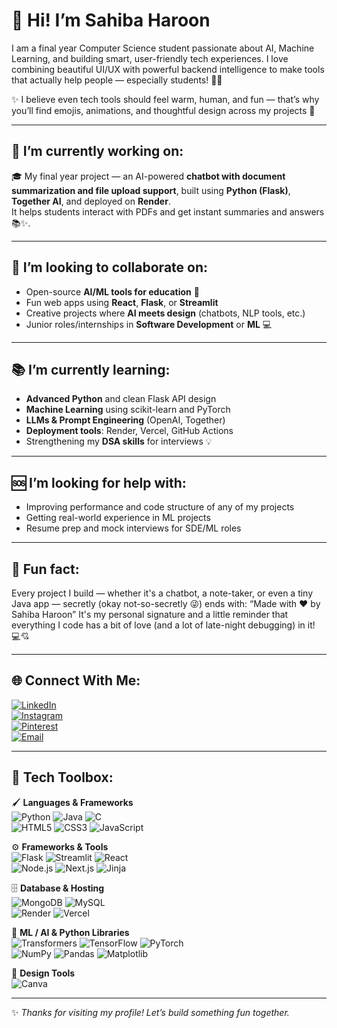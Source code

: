 # 💫  Hi! I’m **Sahiba Haroon**
I am a final year Computer Science student passionate about AI, Machine Learning, and building smart, user-friendly tech experiences.
I love combining beautiful UI/UX with powerful backend intelligence to make tools that actually help people — especially students! 🤖💬

✨ I believe even tech tools should feel warm, human, and fun — that’s why you’ll find emojis, animations, and thoughtful design across my projects 💛

---
## 🔧 I’m currently working on:
🎓 My final year project — an AI-powered **chatbot with document summarization and file upload support**, built using **Python (Flask)**, **Together AI**, and deployed on **Render**.  
It helps students interact with PDFs and get instant summaries and answers 📚✨.

---

## 🤝 I’m looking to collaborate on:
- Open-source **AI/ML tools for education** 🧠  
- Fun web apps using **React**, **Flask**, or **Streamlit**  
- Creative projects where **AI meets design** (chatbots, NLP tools, etc.)  
- Junior roles/internships in **Software Development** or **ML** 💻

---

## 📚 I’m currently learning:
- **Advanced Python** and clean Flask API design  
- **Machine Learning** using scikit-learn and PyTorch  
- **LLMs & Prompt Engineering** (OpenAI, Together)  
- **Deployment tools**: Render, Vercel, GitHub Actions  
- Strengthening my **DSA skills** for interviews 💡

---

## 🆘 I’m looking for help with:
- Improving performance and code structure of any of my projects 
- Getting real-world experience in ML projects  
- Resume prep and mock interviews for SDE/ML roles

---
## 🎉 Fun fact:
Every project I build — whether it's a chatbot, a note-taker, or even a tiny Java app — secretly (okay not-so-secretly 😜) ends with:
“Made with ♥️ by Sahiba Haroon”
It's my personal signature and a little reminder that everything I code has a bit of love (and a lot of late-night debugging) in it! 💻💘

___

## 🌐 Connect With Me:

[![LinkedIn](https://img.shields.io/badge/LinkedIn-blue?logo=linkedin&style=for-the-badge)](https://www.linkedin.com/in/sahiba-haroon-bb6b42138)  
[![Instagram](https://img.shields.io/badge/Instagram-e4405f?logo=instagram&logoColor=white&style=for-the-badge)](https://instagram.com/sahibbaaa)  
[![Pinterest](https://img.shields.io/badge/Pinterest-db1a1a?logo=pinterest&logoColor=white&style=for-the-badge)](https://pinterest.com/sahibaharoon2)  
[![Email](https://img.shields.io/badge/Gmail-d14836?logo=gmail&logoColor=white&style=for-the-badge)](mailto:sahibaharoon.mec@gmail.com)

---

## 🧰 Tech Toolbox:

🖌️ **Languages & Frameworks**  
![Python](https://img.shields.io/badge/Python-3670A0?style=for-the-badge&logo=python&logoColor=ffdd54) ![Java](https://img.shields.io/badge/Java-%23ED8B00.svg?style=for-the-badge&logo=openjdk&logoColor=white) ![C](https://img.shields.io/badge/C-%2300599C.svg?style=for-the-badge&logo=c&logoColor=white)  
![HTML5](https://img.shields.io/badge/HTML5-E34F26?style=for-the-badge&logo=html5&logoColor=white) ![CSS3](https://img.shields.io/badge/CSS3-1572B6?style=for-the-badge&logo=css3&logoColor=white) ![JavaScript](https://img.shields.io/badge/JavaScript-F7DF1E?style=for-the-badge&logo=javascript&logoColor=black)  

⚙️ **Frameworks & Tools**  
![Flask](https://img.shields.io/badge/Flask-black?style=for-the-badge&logo=flask&logoColor=white) ![Streamlit](https://img.shields.io/badge/Streamlit-FF4B4B?style=for-the-badge&logo=streamlit&logoColor=white) ![React](https://img.shields.io/badge/React-20232a?style=for-the-badge&logo=react&logoColor=61DAFB)  
![Node.js](https://img.shields.io/badge/Node.js-339933?style=for-the-badge&logo=nodedotjs&logoColor=white) ![Next.js](https://img.shields.io/badge/Next-black?style=for-the-badge&logo=next.js&logoColor=white) ![Jinja](https://img.shields.io/badge/Jinja-white?style=for-the-badge&logo=jinja&logoColor=black)  

🗄️ **Database & Hosting**  
![MongoDB](https://img.shields.io/badge/MongoDB-4ea94b?style=for-the-badge&logo=mongodb&logoColor=white) ![MySQL](https://img.shields.io/badge/MySQL-4479A1?style=for-the-badge&logo=mysql&logoColor=white)  
![Render](https://img.shields.io/badge/Render-46E3B7?style=for-the-badge&logo=render&logoColor=white) ![Vercel](https://img.shields.io/badge/Vercel-000?style=for-the-badge&logo=vercel&logoColor=white)

🧠 **ML / AI & Python Libraries**  
![Transformers](https://img.shields.io/badge/Transformers-black?style=for-the-badge&logo=huggingface&logoColor=orange) ![TensorFlow](https://img.shields.io/badge/TensorFlow-FF6F00?style=for-the-badge&logo=tensorflow&logoColor=white) ![PyTorch](https://img.shields.io/badge/PyTorch-EE4C2C?style=for-the-badge&logo=PyTorch&logoColor=white)  
![NumPy](https://img.shields.io/badge/NumPy-013243?style=for-the-badge&logo=numpy&logoColor=white) ![Pandas](https://img.shields.io/badge/Pandas-150458?style=for-the-badge&logo=pandas&logoColor=white) ![Matplotlib](https://img.shields.io/badge/Matplotlib-ffffff?style=for-the-badge&logo=Matplotlib&logoColor=black)

🎨 **Design Tools**  
![Canva](https://img.shields.io/badge/Canva-00C4CC?style=for-the-badge&logo=Canva&logoColor=white)

---

✨ _Thanks for visiting my profile! Let’s build something fun together._  
